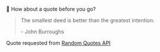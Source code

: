 📣 How about a quote before you go?

> The smallest deed is better than the greatest intention.
>
> <p>- John Burroughs</p>

Quote requested from [Random Quotes API](https://github.com/lukePeavey/quotable)
